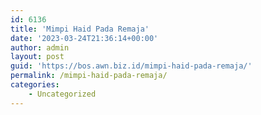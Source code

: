 ```yaml
---
id: 6136
title: 'Mimpi Haid Pada Remaja'
date: '2023-03-24T21:36:14+00:00'
author: admin
layout: post
guid: 'https://bos.awn.biz.id/mimpi-haid-pada-remaja/'
permalink: /mimpi-haid-pada-remaja/
categories:
    - Uncategorized
---
```


